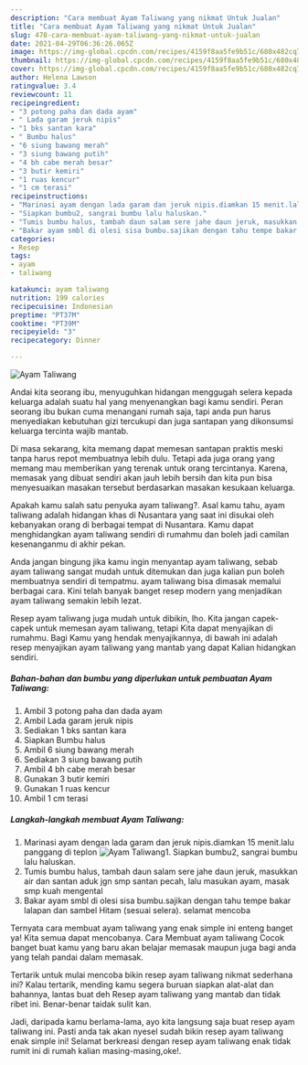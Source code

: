 ```yaml
---
description: "Cara membuat Ayam Taliwang yang nikmat Untuk Jualan"
title: "Cara membuat Ayam Taliwang yang nikmat Untuk Jualan"
slug: 478-cara-membuat-ayam-taliwang-yang-nikmat-untuk-jualan
date: 2021-04-29T06:36:26.065Z
image: https://img-global.cpcdn.com/recipes/4159f8aa5fe9b51c/680x482cq70/ayam-taliwang-foto-resep-utama.jpg
thumbnail: https://img-global.cpcdn.com/recipes/4159f8aa5fe9b51c/680x482cq70/ayam-taliwang-foto-resep-utama.jpg
cover: https://img-global.cpcdn.com/recipes/4159f8aa5fe9b51c/680x482cq70/ayam-taliwang-foto-resep-utama.jpg
author: Helena Lawson
ratingvalue: 3.4
reviewcount: 11
recipeingredient:
- "3 potong paha dan dada ayam"
- " Lada garam jeruk nipis"
- "1 bks santan kara"
- " Bumbu halus"
- "6 siung bawang merah"
- "3 siung bawang putih"
- "4 bh cabe merah besar"
- "3 butir kemiri"
- "1 ruas kencur"
- "1 cm terasi"
recipeinstructions:
- "Marinasi ayam dengan lada garam dan jeruk nipis.diamkan 15 menit.lalu panggang di teplon"
- "Siapkan bumbu2, sangrai bumbu lalu haluskan."
- "Tumis bumbu halus, tambah daun salam sere jahe daun jeruk, masukkan air dan santan aduk jgn smp santan pecah, lalu masukan ayam, masak smp kuah mengental"
- "Bakar ayam smbl di olesi sisa bumbu.sajikan dengan tahu tempe bakar lalapan dan sambel Hitam (sesuai selera). selamat mencoba"
categories:
- Resep
tags:
- ayam
- taliwang

katakunci: ayam taliwang 
nutrition: 199 calories
recipecuisine: Indonesian
preptime: "PT37M"
cooktime: "PT39M"
recipeyield: "3"
recipecategory: Dinner

---
```



![Ayam Taliwang](https://img-global.cpcdn.com/recipes/4159f8aa5fe9b51c/680x482cq70/ayam-taliwang-foto-resep-utama.jpg)

Andai kita seorang ibu, menyuguhkan hidangan menggugah selera kepada keluarga adalah suatu hal yang menyenangkan bagi kamu sendiri. Peran seorang ibu bukan cuma menangani rumah saja, tapi anda pun harus menyediakan kebutuhan gizi tercukupi dan juga santapan yang dikonsumsi keluarga tercinta wajib mantab.

Di masa  sekarang, kita memang dapat memesan santapan praktis meski tanpa harus repot membuatnya lebih dulu. Tetapi ada juga orang yang memang mau memberikan yang terenak untuk orang tercintanya. Karena, memasak yang dibuat sendiri akan jauh lebih bersih dan kita pun bisa menyesuaikan masakan tersebut berdasarkan masakan kesukaan keluarga. 



Apakah kamu salah satu penyuka ayam taliwang?. Asal kamu tahu, ayam taliwang adalah hidangan khas di Nusantara yang saat ini disukai oleh kebanyakan orang di berbagai tempat di Nusantara. Kamu dapat menghidangkan ayam taliwang sendiri di rumahmu dan boleh jadi camilan kesenanganmu di akhir pekan.

Anda jangan bingung jika kamu ingin menyantap ayam taliwang, sebab ayam taliwang sangat mudah untuk ditemukan dan juga kalian pun boleh membuatnya sendiri di tempatmu. ayam taliwang bisa dimasak memalui berbagai cara. Kini telah banyak banget resep modern yang menjadikan ayam taliwang semakin lebih lezat.

Resep ayam taliwang juga mudah untuk dibikin, lho. Kita jangan capek-capek untuk memesan ayam taliwang, tetapi Kita dapat menyajikan di rumahmu. Bagi Kamu yang hendak menyajikannya, di bawah ini adalah resep menyajikan ayam taliwang yang mantab yang dapat Kalian hidangkan sendiri.

<!--inarticleads1-->

##### Bahan-bahan dan bumbu yang diperlukan untuk pembuatan Ayam Taliwang:

1. Ambil 3 potong paha dan dada ayam
1. Ambil  Lada garam jeruk nipis
1. Sediakan 1 bks santan kara
1. Siapkan  Bumbu halus
1. Ambil 6 siung bawang merah
1. Sediakan 3 siung bawang putih
1. Ambil 4 bh cabe merah besar
1. Gunakan 3 butir kemiri
1. Gunakan 1 ruas kencur
1. Ambil 1 cm terasi




<!--inarticleads2-->

##### Langkah-langkah membuat Ayam Taliwang:

1. Marinasi ayam dengan lada garam dan jeruk nipis.diamkan 15 menit.lalu panggang di teplon
<img src="https://img-global.cpcdn.com/steps/f21b804da5cb7a3e/160x128cq70/ayam-taliwang-langkah-memasak-1-foto.jpg" alt="Ayam Taliwang">1. Siapkan bumbu2, sangrai bumbu lalu haluskan.
1. Tumis bumbu halus, tambah daun salam sere jahe daun jeruk, masukkan air dan santan aduk jgn smp santan pecah, lalu masukan ayam, masak smp kuah mengental
1. Bakar ayam smbl di olesi sisa bumbu.sajikan dengan tahu tempe bakar lalapan dan sambel Hitam (sesuai selera). selamat mencoba




Ternyata cara membuat ayam taliwang yang enak simple ini enteng banget ya! Kita semua dapat mencobanya. Cara Membuat ayam taliwang Cocok banget buat kamu yang baru akan belajar memasak maupun juga bagi anda yang telah pandai dalam memasak.

Tertarik untuk mulai mencoba bikin resep ayam taliwang nikmat sederhana ini? Kalau tertarik, mending kamu segera buruan siapkan alat-alat dan bahannya, lantas buat deh Resep ayam taliwang yang mantab dan tidak ribet ini. Benar-benar taidak sulit kan. 

Jadi, daripada kamu berlama-lama, ayo kita langsung saja buat resep ayam taliwang ini. Pasti anda tak akan nyesel sudah bikin resep ayam taliwang enak simple ini! Selamat berkreasi dengan resep ayam taliwang enak tidak rumit ini di rumah kalian masing-masing,oke!.

